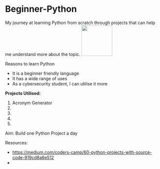 <h1> Beginner-Python </h1>
My journey at learning Python from scratch through projects that can help me understand more about the topic. 

<img src = "https://user-images.githubusercontent.com/61000672/175947382-f6f1f493-4d02-4563-bb13-2f3b348041d7.png" width = "100" height = "100" />

Reasons to learn Python 
- It is a beginner friendly language
- It has a wide range of uses
- As a cybersecurity student, I can utilise it more

<b> Projects Utilised: </b> 
1. Acronym Generator
2. 
3. 
4. 
5. 

Aim: 
Build one Python Project a day

Resources: 
- https://medium.com/coders-camp/60-python-projects-with-source-code-919cd8a6e512
- 
